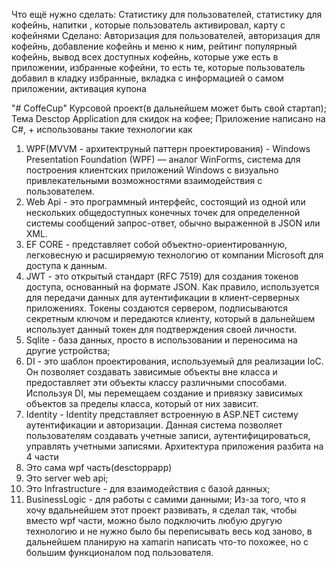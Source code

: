Что ещё нужно сделать: Статистику для пользователей, статистику для кофейнь, напитки , которые пользователь активировал, карту с кофейнями
Сделано: Авторизация для пользователей, авторизация для кофейнь, добавление кофейнь и меню к ним, рейтинг популярный кофейнь, вывод всех доступных кофейнь, которые уже есть в приложении, избранные кофейни, то есть те, которые пользователь добавил в кладку избранные, вкладка с  информацией о самом приложении, активация купона

"# CoffeCup" 
Курсовой проект(в дальнейшем может быть свой стартап);
Тема Desctop Application для скидок на кофее;
Приложение написано на C#, + использованы такие технологии как
1. WPF(MVVM - архитектруный паттерн проектирования) - Windows Presentation Foundation (WPF) — аналог WinForms, система для построения клиентских приложений Windows с визуально привлекательными возможностями взаимодействия с пользователем.
2. Web Api - это программный интерфейс, состоящий из одной или нескольких общедоступных конечных точек для определенной системы сообщений запрос-ответ, обычно выраженной в JSON или XML.
3. EF CORE - представляет собой объектно-ориентированную, легковесную и расширяемую технологию от компании Microsoft для доступа к данным.
4. JWT -  это открытый стандарт (RFC 7519) для создания токенов доступа, основанный на формате JSON. Как правило, используется для передачи данных для аутентификации в клиент-серверных приложениях. Токены создаются сервером, подписываются секретным ключом и передаются клиенту, который в дальнейшем использует данный токен для подтверждения своей личности.
5. Sqlite - база данных, просто в использовании и переносима на другие устройства;
6. DI - это шаблон проектирования, используемый для реализации IoC. Он позволяет создавать зависимые объекты вне класса и предоставляет эти объекты классу различными способами. Используя DI, мы перемещаем создание и привязку зависимых объектов за пределы класса, который от них зависит.
7. Identity - Identity представляет встроенную в ASP.NET систему аутентификации и авторизации. Данная система позволяет пользователям создавать учетные записи, аутентифицироваться, управлять учетными записями.
Архитектура приложения разбита на 4 части
1. Это сама wpf часть(desctoppapp)
2. Это server web api;
3. Это Infrastructure - для взаимодействия с базой данных;
4. BusinessLogic - для работы с самими данными;
Из-за того, что я хочу вдальнейшем этот проект развивать, я сделал так, чтобы вместо wpf части, можно было подключить любую другую технологию и не нужно было бы переписывать весь код заново, в дальнейшем планирую на xamarin написать что-то похожее, но с большим функционалом под пользователя.
